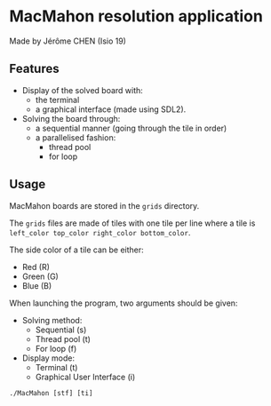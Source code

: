 # MacMahon resolution application

Made by Jérôme CHEN (Isio 19)

## Features

- Display of the solved board with:
  - the terminal 
  - a graphical interface (made using SDL2).
- Solving the board through:
  - a sequential manner (going through the tile in order)
  - a parallelised fashion:
    - thread pool
    - for loop 

## Usage

MacMahon boards are stored in the `grids` directory. 

The `grids` files are made of tiles with one tile per line where a tile is `left_color top_color right_color bottom_color`. 

The side color of a tile can be either:
- Red (R)
- Green (G)
- Blue (B)

When launching the program, two arguments should be given:
- Solving method:
  - Sequential (s)
  - Thread pool (t)
  - For loop (f)
- Display mode:
    - Terminal (t)
    - Graphical User Interface (i)
  
`./MacMahon [stf] [ti]`
